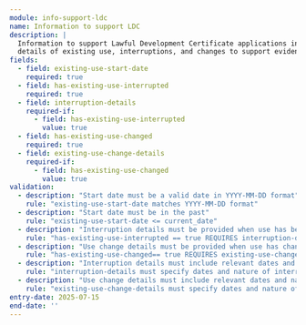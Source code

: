 ```yaml
---
module: info-support-ldc
name: Information to support LDC
description: |
  Information to support Lawful Development Certificate applications including
  details of existing use, interruptions, and changes to support evidence of lawfulness
fields:
  - field: existing-use-start-date
    required: true
  - field: has-existing-use-interrupted
    required: true
  - field: interruption-details
    required-if:
      - field: has-existing-use-interrupted
        value: true
  - field: has-existing-use-changed
    required: true
  - field: existing-use-change-details
    required-if:
      - field: has-existing-use-changed
        value: true
validation:
  - description: "Start date must be a valid date in YYYY-MM-DD format"
    rule: "existing-use-start-date matches YYYY-MM-DD format"
  - description: "Start date must be in the past"
    rule: "existing-use-start-date <= current_date"
  - description: "Interruption details must be provided when use has been interrupted"
    rule: "has-existing-use-interrupted == true REQUIRES interruption-details.length > 0"
  - description: "Use change details must be provided when use has changed"
    rule: "has-existing-use-changed== true REQUIRES existing-use-change-details.length > 0"
  - description: "Interruption details must include relevant dates and circumstances"
    rule: "interruption-details must specify dates and nature of interruption when provided"
  - description: "Use change details must include relevant dates and nature of changes"
    rule: "existing-use-change-details must specify dates and nature of changes when provided"
entry-date: 2025-07-15
end-date: ''
---
```

